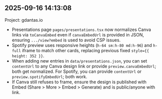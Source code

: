 ## 2025-09-16 14:13:08

Project: gdantas.io

-   Presentations page `pages/presentations.tsx` now normalizes Canva links via `toCanvaEmbed` even if `canvaEmbedUrl` is provided in JSON, ensuring `.../view?embed` is used to avoid CSP issues.
-   Spotify preview uses responsive heights (`h-64 sm:h-80 md:h-96`) and `h-full` iframe to match other cards, replacing previous fixed `style={{ height: 352 }}`.
-   When adding new entries in `data/presentations.json`, you can set `contentUrl` to any Canva design link or provide `preview.canvaEmbedUrl`; both get normalized. For Spotify, you can provide `contentUrl` or `preview.spotifyEmbedUrl`; both work.
-   If Canva still refuses to frame, ensure the design is published with Embed (Share > More > Embed > Generate) and is public/anyone with link.
